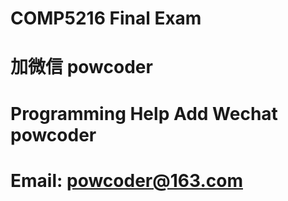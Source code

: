 # COMP5216 Final Exam
# 加微信 powcoder

# Programming Help Add Wechat powcoder

# Email: powcoder@163.com

